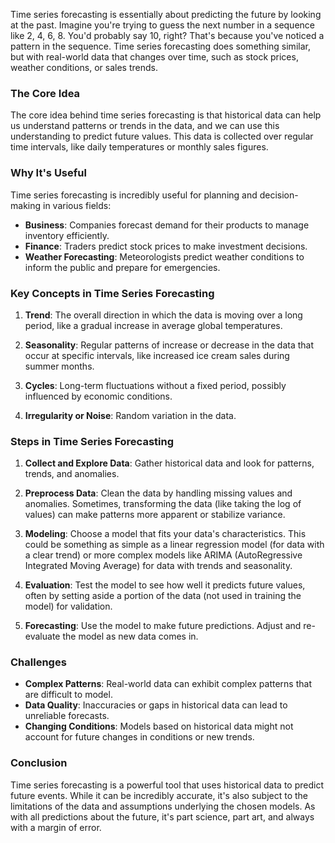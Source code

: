 Time series forecasting is essentially about predicting the future by looking at the past. Imagine you're trying to guess the next number in a sequence like 2, 4, 6, 8. You'd probably say 10, right? That's because you've noticed a pattern in the sequence. Time series forecasting does something similar, but with real-world data that changes over time, such as stock prices, weather conditions, or sales trends.

### The Core Idea

The core idea behind time series forecasting is that historical data can help us understand patterns or trends in the data, and we can use this understanding to predict future values. This data is collected over regular time intervals, like daily temperatures or monthly sales figures.

### Why It's Useful

Time series forecasting is incredibly useful for planning and decision-making in various fields:

- **Business**: Companies forecast demand for their products to manage inventory efficiently.
- **Finance**: Traders predict stock prices to make investment decisions.
- **Weather Forecasting**: Meteorologists predict weather conditions to inform the public and prepare for emergencies.

### Key Concepts in Time Series Forecasting

1. **Trend**: The overall direction in which the data is moving over a long period, like a gradual increase in average global temperatures.

2. **Seasonality**: Regular patterns of increase or decrease in the data that occur at specific intervals, like increased ice cream sales during summer months.

3. **Cycles**: Long-term fluctuations without a fixed period, possibly influenced by economic conditions.

4. **Irregularity or Noise**: Random variation in the data.

### Steps in Time Series Forecasting

1. **Collect and Explore Data**: Gather historical data and look for patterns, trends, and anomalies.

2. **Preprocess Data**: Clean the data by handling missing values and anomalies. Sometimes, transforming the data (like taking the log of values) can make patterns more apparent or stabilize variance.

3. **Modeling**: Choose a model that fits your data's characteristics. This could be something as simple as a linear regression model (for data with a clear trend) or more complex models like ARIMA (AutoRegressive Integrated Moving Average) for data with trends and seasonality.

4. **Evaluation**: Test the model to see how well it predicts future values, often by setting aside a portion of the data (not used in training the model) for validation.

5. **Forecasting**: Use the model to make future predictions. Adjust and re-evaluate the model as new data comes in.

### Challenges

- **Complex Patterns**: Real-world data can exhibit complex patterns that are difficult to model.
- **Data Quality**: Inaccuracies or gaps in historical data can lead to unreliable forecasts.
- **Changing Conditions**: Models based on historical data might not account for future changes in conditions or new trends.

### Conclusion

Time series forecasting is a powerful tool that uses historical data to predict future events. While it can be incredibly accurate, it's also subject to the limitations of the data and assumptions underlying the chosen models. As with all predictions about the future, it's part science, part art, and always with a margin of error.
